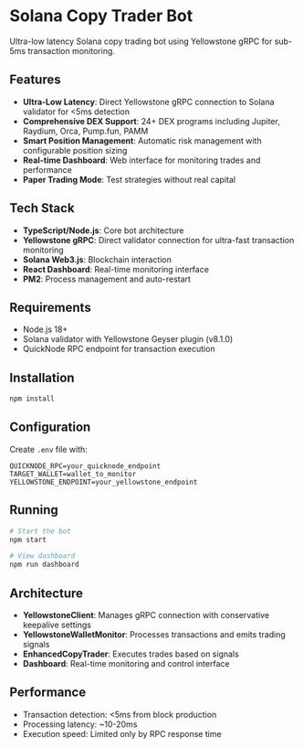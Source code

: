 # Solana Copy Trader Bot

Ultra-low latency Solana copy trading bot using Yellowstone gRPC for sub-5ms transaction monitoring.

## Features

- **Ultra-Low Latency**: Direct Yellowstone gRPC connection to Solana validator for <5ms detection
- **Comprehensive DEX Support**: 24+ DEX programs including Jupiter, Raydium, Orca, Pump.fun, PAMM
- **Smart Position Management**: Automatic risk management with configurable position sizing
- **Real-time Dashboard**: Web interface for monitoring trades and performance
- **Paper Trading Mode**: Test strategies without real capital

## Tech Stack

- **TypeScript/Node.js**: Core bot architecture
- **Yellowstone gRPC**: Direct validator connection for ultra-fast transaction monitoring
- **Solana Web3.js**: Blockchain interaction
- **React Dashboard**: Real-time monitoring interface
- **PM2**: Process management and auto-restart

## Requirements

- Node.js 18+
- Solana validator with Yellowstone Geyser plugin (v8.1.0)
- QuickNode RPC endpoint for transaction execution

## Installation

```bash
npm install
```

## Configuration

Create `.env` file with:
```
QUICKNODE_RPC=your_quicknode_endpoint
TARGET_WALLET=wallet_to_monitor
YELLOWSTONE_ENDPOINT=your_yellowstone_endpoint
```

## Running

```bash
# Start the bot
npm start

# View dashboard
npm run dashboard
```

## Architecture

- **YellowstoneClient**: Manages gRPC connection with conservative keepalive settings
- **YellowstoneWalletMonitor**: Processes transactions and emits trading signals
- **EnhancedCopyTrader**: Executes trades based on signals
- **Dashboard**: Real-time monitoring and control interface

## Performance

- Transaction detection: <5ms from block production
- Processing latency: ~10-20ms
- Execution speed: Limited only by RPC response time
